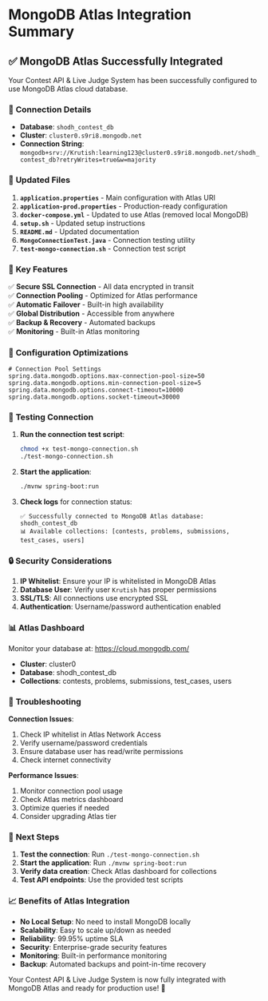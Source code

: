 # MongoDB Atlas Integration Summary

## ✅ **MongoDB Atlas Successfully Integrated**

Your Contest API & Live Judge System has been successfully configured to use MongoDB Atlas cloud database.

### 🔗 **Connection Details**

- **Database**: `shodh_contest_db`
- **Cluster**: `cluster0.s9ri8.mongodb.net`
- **Connection String**: `mongodb+srv://Krutish:learning123@cluster0.s9ri8.mongodb.net/shodh_contest_db?retryWrites=true&w=majority`

### 📁 **Updated Files**

1. **`application.properties`** - Main configuration with Atlas URI
2. **`application-prod.properties`** - Production-ready configuration
3. **`docker-compose.yml`** - Updated to use Atlas (removed local MongoDB)
4. **`setup.sh`** - Updated setup instructions
5. **`README.md`** - Updated documentation
6. **`MongoConnectionTest.java`** - Connection testing utility
7. **`test-mongo-connection.sh`** - Connection test script

### 🚀 **Key Features**

✅ **Secure SSL Connection** - All data encrypted in transit  
✅ **Connection Pooling** - Optimized for Atlas performance  
✅ **Automatic Failover** - Built-in high availability  
✅ **Global Distribution** - Accessible from anywhere  
✅ **Backup & Recovery** - Automated backups  
✅ **Monitoring** - Built-in Atlas monitoring

### 🔧 **Configuration Optimizations**

```properties
# Connection Pool Settings
spring.data.mongodb.options.max-connection-pool-size=50
spring.data.mongodb.options.min-connection-pool-size=5
spring.data.mongodb.options.connect-timeout=10000
spring.data.mongodb.options.socket-timeout=30000
```

### 🧪 **Testing Connection**

1. **Run the connection test script**:

   ```bash
   chmod +x test-mongo-connection.sh
   ./test-mongo-connection.sh
   ```

2. **Start the application**:

   ```bash
   ./mvnw spring-boot:run
   ```

3. **Check logs** for connection status:
   ```
   ✅ Successfully connected to MongoDB Atlas database: shodh_contest_db
   📊 Available collections: [contests, problems, submissions, test_cases, users]
   ```

### 🔒 **Security Considerations**

1. **IP Whitelist**: Ensure your IP is whitelisted in MongoDB Atlas
2. **Database User**: Verify user `Krutish` has proper permissions
3. **SSL/TLS**: All connections use encrypted SSL
4. **Authentication**: Username/password authentication enabled

### 📊 **Atlas Dashboard**

Monitor your database at: https://cloud.mongodb.com/

- **Cluster**: cluster0
- **Database**: shodh_contest_db
- **Collections**: contests, problems, submissions, test_cases, users

### 🚨 **Troubleshooting**

**Connection Issues**:

1. Check IP whitelist in Atlas Network Access
2. Verify username/password credentials
3. Ensure database user has read/write permissions
4. Check internet connectivity

**Performance Issues**:

1. Monitor connection pool usage
2. Check Atlas metrics dashboard
3. Optimize queries if needed
4. Consider upgrading Atlas tier

### 🎯 **Next Steps**

1. **Test the connection**: Run `./test-mongo-connection.sh`
2. **Start the application**: Run `./mvnw spring-boot:run`
3. **Verify data creation**: Check Atlas dashboard for collections
4. **Test API endpoints**: Use the provided test scripts

### 📈 **Benefits of Atlas Integration**

- **No Local Setup**: No need to install MongoDB locally
- **Scalability**: Easy to scale up/down as needed
- **Reliability**: 99.95% uptime SLA
- **Security**: Enterprise-grade security features
- **Monitoring**: Built-in performance monitoring
- **Backup**: Automated backups and point-in-time recovery

Your Contest API & Live Judge System is now fully integrated with MongoDB Atlas and ready for production use! 🎉
